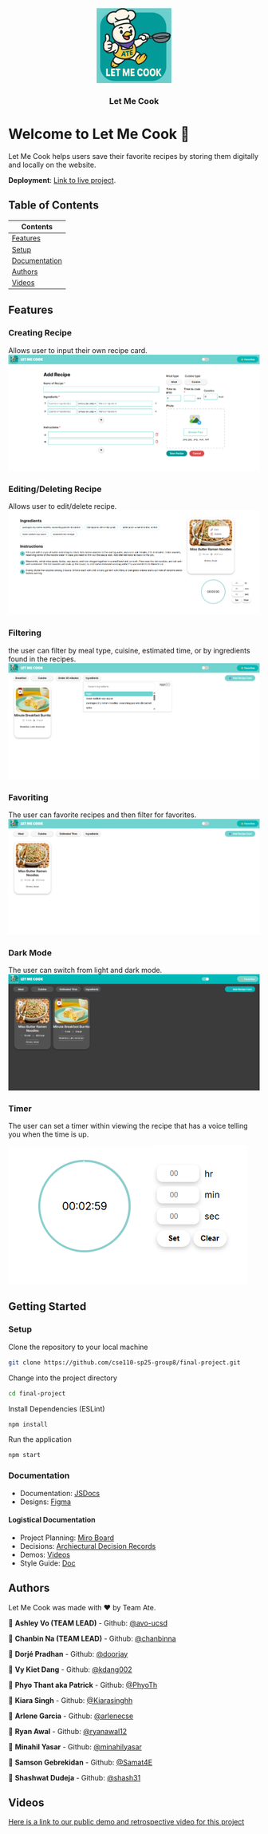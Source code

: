 <!-- PROJECT LOGO -->
<div align="center">
  <a href="https://github.com/cse110-sp25-group8/final-project">
    <img src="./icons/recipe.png" alt="Logo" width="150" height="150">
  </a>
  <h3 align="center">Let Me Cook</h3>
</div>

# Welcome to Let Me Cook 👋
Let Me Cook helps users save their favorite recipes by storing them digitally and locally on the website.

**Deployment**: [Link to live project](https://cse110-sp25-group8.github.io/final-project/).

## Table of Contents
| Contents |
| ---- |
| [Features](#features) | 
| [Setup](#setup) |
| [Documentation](#documentation) |
| [Authors](#authors) |
| [Videos](#videos) |

## Features
### Creating Recipe
Allows user to input their own recipe card.
![The page where a user can create their own recipe.](./assets/readme-images/image.png)

### Editing/Deleting Recipe
Allows user to edit/delete recipe.
![On a recipe's page, a dropdown can be accessed to edit or delete a recipe.](./assets/readme-images/image-1.png)

### Filtering
the user can filter by meal type, cuisine, estimated time, or by ingredients found in the recipes.
![An ingredient filter being used on the home page.](./assets/readme-images/image-2.png)

### Favoriting
The user can favorite recipes and then filter for favorites.
![A recipe on the home page marked as a favorite with a star icon.](./assets/readme-images/image-3.png)

### Dark Mode
The user can switch from light and dark mode.
![The recipe screen displayed in dark mode.](./assets/readme-images/image-4.png)

### Timer
The user can set a timer within viewing the recipe that has a voice telling you when the time is up.

![An image of a timer counting down from 2 minutes, 59 seconds.](./assets/readme-images/image-5.png)

## Getting Started
### Setup
Clone the repository to your local machine
```sh
git clone https://github.com/cse110-sp25-group8/final-project.git
```

Change into the project directory
```sh
cd final-project
```

Install Dependencies (ESLint)
```sh
npm install
```

Run the application
```sh
npm start
```

### Documentation
- Documentation: [JSDocs](https://cse110-sp25-group8.github.io/final-project/docs/index.html)
- Designs: [Figma](https://www.figma.com/design/irNLLpXTwAfdSlNrlvWBAJ/LET-ME-COOK)

#### Logistical Documentation
- Project Planning: [Miro Board](https://miro.com/app/board/uXjVI-wtmtQ=/?share_link_id=525428474061)
- Decisions: [Archiectural Decision Records](https://github.com/cse110-sp25-group8/cse110-sp25-group8/tree/main/specs/adrs)
- Demos: [Videos](https://github.com/cse110-sp25-group8/cse110-sp25-group8/tree/main/admin/videos)
- Style Guide: [Doc](https://github.com/cse110-sp25-group8/cse110-sp25-group8/blob/main/specs/adrs/1.4.1_style-guide.md)
 
## Authors
Let Me Cook was made with ❤️ by Team Ate.

👤 **Ashley Vo (TEAM LEAD)** - Github: [@avo-ucsd](https://github.com/avo-ucsd)

👤 **Chanbin Na (TEAM LEAD)** - Github: [@chanbinna](https://github.com/chanbinna)

👤 **Dorjé Pradhan** - Github: [@doorjay](https://github.com/doorjay)

👤 **Vy Kiet Dang** - Github: [@kdang002](https://github.com/kdang002)

👤 **Phyo Thant aka Patrick** - Github: [@PhyoTh](https://github.com/PhyoTh)

👤 **Kiara Singh** - Github: [@Kiarasinghh](https://github.com/Kiarasinghh)
  
👤 **Arlene Garcia** - Github: [@arlenecse](https://github.com/arlenecse)

👤 **Ryan Awal** - Github: [@ryanawal12](https://github.com/ryanawal12)

👤 **Minahil Yasar** - Github: [@minahilyasar](https://github.com/minahilyasar)

👤 **Samson Gebrekidan** - Github: [@Samat4E](https://github.com/Samat4E)

👤 **Shashwat Dudeja** - Github: [@shash31](https://github.com/shash31)

## Videos
[Here is a link to our public demo and retrospective video for this project](https://youtu.be/E_IANp1SsKU)
